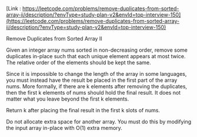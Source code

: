 [Link : https://leetcode.com/problems/remove-duplicates-from-sorted-array-ii/description/?envType=study-plan-v2&envId=top-interview-150](https://leetcode.com/problems/remove-duplicates-from-sorted-array-ii/description/?envType=study-plan-v2&envId=top-interview-150)

Remove Duplicates from Sorted Array II



Given an integer array nums sorted in non-decreasing order, remove some duplicates in-place such that each unique element appears at most twice. The relative order of the elements should be kept the same.

Since it is impossible to change the length of the array in some languages, you must instead have the result be placed in the first part of the array nums. More formally, if there are k elements after removing the duplicates, then the first k elements of nums should hold the final result. It does not matter what you leave beyond the first k elements.

Return k after placing the final result in the first k slots of nums.

Do not allocate extra space for another array. You must do this by modifying the input array in-place with O(1) extra memory.
